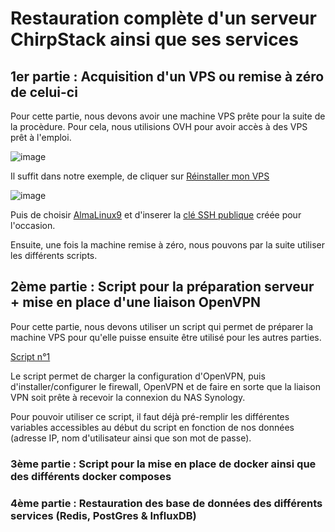 # Restauration complète d'un serveur ChirpStack ainsi que ses services

## 1er partie : Acquisition d'un VPS ou remise à zéro de celui-ci

Pour cette partie, nous devons avoir une machine VPS prête pour la suite de la procèdure. Pour cela, nous utilisions OVH pour avoir accès à des VPS prêt à l'emploi.

![image](https://github.com/user-attachments/assets/56d58b6f-48e4-4278-b169-04da5fa4824e)

Il suffit dans notre exemple, de cliquer sur <ins>Réinstaller mon VPS</ins>

![image](https://github.com/user-attachments/assets/ed3e2571-2826-4eb7-9988-d188c5f17780)

Puis de choisir <ins>AlmaLinux9</ins> et d'inserer la <ins>clé SSH publique</ins> créée pour l'occasion.

Ensuite, une fois la machine remise à zéro, nous pouvons par la suite utiliser les différents scripts.

## 2ème partie : Script pour la préparation serveur + mise en place d'une liaison OpenVPN

Pour cette partie, nous devons utiliser un script qui permet de préparer la machine VPS pour qu'elle puisse ensuite être utilisé pour les autres parties.

[Script n°1](https://github.com/Grievous400/Projet-M1-TRI/blob/main/restauration/script1.sh)

Le script permet de charger la configuration d'OpenVPN, puis d'installer/configurer le firewall, OpenVPN et de faire en sorte que la liaison VPN soit prête à recevoir la connexion du NAS Synology.

Pour pouvoir utiliser ce script, il faut déjà pré-remplir les différentes variables accessibles au début du script en fonction de nos données (adresse IP, nom d'utilisateur ainsi que son mot de passe).

### 3ème partie : Script pour la mise en place de docker ainsi que des différents docker composes


### 4ème partie : Restauration des base de données des différents services (Redis, PostGres & InfluxDB)

